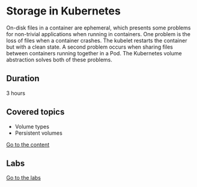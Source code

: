 # Storage in Kubernetes

On-disk files in a container are ephemeral, which presents some problems for non-trivial applications when running in containers. One problem is the loss of files when a container crashes. The kubelet restarts the container but with a clean state. A second problem occurs when sharing files between containers running together in a Pod. The Kubernetes volume abstraction solves both of these problems.

## Duration

3 hours

## Covered topics

- Volume types
- Persistent volumes

[Go to the content](content.md)

## Labs

[Go to the labs](labs.md)
